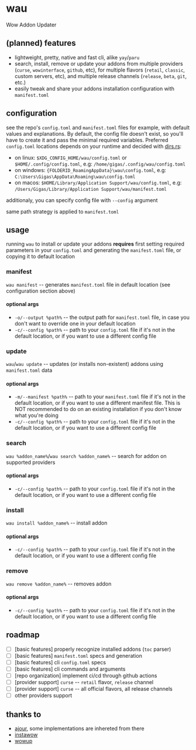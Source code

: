 # wau

Wow Addon Updater

## (planned) features

- lightweight, pretty, native and fast cli, alike `yay`/`paru`
- search, install, remove or update your addons from multiple providers (`curse`, `wowinterface`, `github`, etc), for multiple flavors (`retail`, `classic`, custom servers, etc), and multiple release channels (`release`, `beta`, `git`, etc.)
- easily tweak and share your addons installation configuration with `manifest.toml`

## configuration

see the repo's `config.toml` and `manifest.toml` files for example, with default values and explanations. By default, the config file doesn't exist, so you'll have to create it and pass the minimal required variables. Preferred `config.toml` locations depends on your runtime and decided with [dirs.rs](https://docs.rs/dirs/latest/dirs/fn.config_local_dir.html):

- on linux: `$XDG_CONFIG_HOME/wau/config.toml` or `$HOME/.config/config.toml`, e.g: `/home/gigas/.config/wau/config.toml`
- on windows: `{FOLDERID_RoamingAppData}\wau\config.toml`, e.g: `C:\Users\Gigas\AppData\Roaming\wau\config.toml`
- on macos: `$HOME/Library/Application Support/wau/config.toml`, e.g: `/Users/Gigas/Library/Application Support/wau/manifest.toml`

additionaly, you can specify config file with `--config` argument

same path strategy is applied to `manifest.toml`

## usage

running `wau` to install or update your addons **requires** first setting required parameters in your `config.toml` and generating the `manifest.toml` file, or copying it to default location

### manifest

`wau manifest` -- generates `manifest.toml` file in default location (see configuration section above)

#### optional args

- `-o/--output %path%` -- the output path for `manifest.toml` file, in case you don't want to override one in your default location
- `-c/--config %path%` -- path to your `config.toml` file if it's not in the default location, or if you want to use a different config file

### update

`wau`/`wau update` -- updates (or installs non-existent) addons using `manifest.toml` data

#### optional args

- `-m/--manifest %path%` -- path to your `manifest.toml` file if it's not in the default location, or if you want to use a different manifest file. This is NOT recommended to do on an existing installation if you don't know what you're doing
- `-c/--config %path%` -- path to your `config.toml` file if it's not in the default location, or if you want to use a different config file

### search

`wau %addon_name%`/`wau search %addon_name%` -- search for addon on supported providers

#### optional args

- `-c/--config %path%` -- path to your `config.toml` file if it's not in the default location, or if you want to use a different config file

### install

`wau install %addon_name%` -- install addon

#### optional args

- `-c/--config %path%` -- path to your `config.toml` file if it's not in the default location, or if you want to use a different config file

### remove

`wau remove %addon_name%` -- removes addon

#### optional args

- `-c/--config %path%` -- path to your `config.toml` file if it's not in the default location, or if you want to use a different config file

## roadmap

- [ ] [basic features] properly recognize installed addons (`toc` parser)
- [ ] [basic features] `manifest.toml` specs and generation
- [ ] [basic features] cli `config.toml` specs
- [ ] [basic features] cli commands and arguments
- [ ] [repo organization] implement ci/cd through github actions
- [ ] [provider support] `curse` -- `retail` flavor, `release` channel
- [ ] [provider support] `curse` -- all official flavors, all release channels
- [ ] other providers support

## thanks to

- [ajour](https://github.com/ajour/ajour), some implementations are inhereted from there
- [instawow](https://github.com/layday/instawow)
- [wowup](https://github.com/WowUp)
